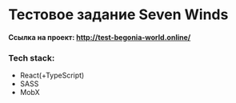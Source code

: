 # Тестовое задание Seven Winds
#### Ссылка на проект: http://test-begonia-world.online/

### Tech stack:
-	React(+TypeScript)
-	SASS
-	MobX
